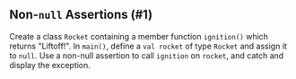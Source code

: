 ## Non-`null` Assertions (#1)

Create a class `Rocket` containing a member function `ignition()` which returns
"Liftoff!". In `main()`, define a `val rocket` of type `Rocket` and assign it
to `null`. Use a non-null assertion to call `ignition` on `rocket`, and catch
and display the exception.